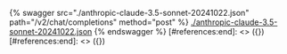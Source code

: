 [#references:start]: <> ({ "template": "openapi" })
[#references:start]: <> ({ "template": "openapi" })
{% swagger src="./anthropic-claude-3.5-sonnet-20241022.json" path="/v2/chat/completions" method="post" %}
[./anthropic-claude-3.5-sonnet-20241022.json](./anthropic-claude-3.5-sonnet-20241022.json)
{% endswagger %}
[#references:end]: <> ({})
[#references:end]: <> ({})